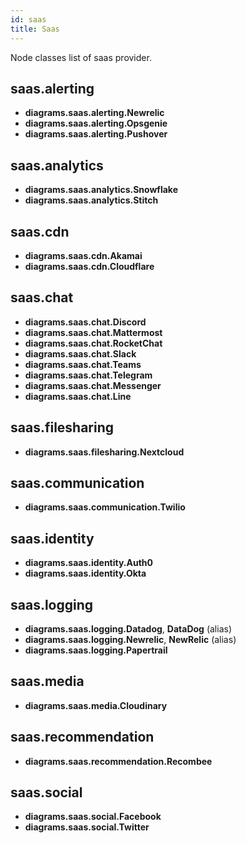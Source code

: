 ```yaml
---
id: saas
title: Saas
---
```


Node classes list of saas provider.

## saas.alerting

- **diagrams.saas.alerting.Newrelic**
- **diagrams.saas.alerting.Opsgenie**
- **diagrams.saas.alerting.Pushover**

## saas.analytics

- **diagrams.saas.analytics.Snowflake**
- **diagrams.saas.analytics.Stitch**

## saas.cdn

- **diagrams.saas.cdn.Akamai**
- **diagrams.saas.cdn.Cloudflare**

## saas.chat

- **diagrams.saas.chat.Discord**
- **diagrams.saas.chat.Mattermost**
- **diagrams.saas.chat.RocketChat**
- **diagrams.saas.chat.Slack**
- **diagrams.saas.chat.Teams**
- **diagrams.saas.chat.Telegram**
- **diagrams.saas.chat.Messenger**
- **diagrams.saas.chat.Line**

## saas.filesharing

- **diagrams.saas.filesharing.Nextcloud**

## saas.communication

- **diagrams.saas.communication.Twilio**

## saas.identity

- **diagrams.saas.identity.Auth0**
- **diagrams.saas.identity.Okta**

## saas.logging

- **diagrams.saas.logging.Datadog**, **DataDog** (alias)
- **diagrams.saas.logging.Newrelic**, **NewRelic** (alias)
- **diagrams.saas.logging.Papertrail**

## saas.media

- **diagrams.saas.media.Cloudinary**

## saas.recommendation

- **diagrams.saas.recommendation.Recombee**

## saas.social

- **diagrams.saas.social.Facebook**
- **diagrams.saas.social.Twitter**
